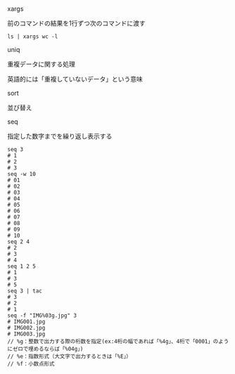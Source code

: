xargs 

前のコマンドの結果を1行ずつ次のコマンドに渡す
```
ls | xargs wc -l 
```


uniq

重複データに関する処理

英語的には「重複していないデータ」という意味


sort

並び替え



seq

指定した数字までを繰り返し表示する
```
seq 3
# 1
# 2
# 3
seq -w 10
# 01
# 02
# 03
# 04
# 05
# 06
# 07
# 08
# 09
# 10
seq 2 4
# 2
# 3
# 4
seq 1 2 5
# 1
# 3
# 5
seq 3 | tac
# 3
# 2
# 1
seq -f "IMG%03g.jpg" 3
# IMG001.jpg
# IMG002.jpg
# IMG003.jpg
// %g：整数で出力する際の桁数を指定(ex:4桁の幅であれば「%4g」、4桁で「0001」のようにゼロで埋めるならば「%04g」)
// %e：指数形式（大文字で出力するときは「%E」）
// %f：小数点形式
```
